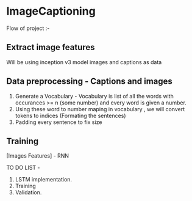 # ImageCaptioning

Flow of project :-

## Extract image features
Will be using inception v3 model images and captions as data

## Data preprocessing - Captions and images
1. Generate a Vocabulary - Vocabulary is list of all the words with occurances >= n (some number) and every word is given a number.
2. Using these word to number maping in vocabulary , we will convert tokens to indices (Formating the sentences)
3. Padding every sentence to fix size

## Training

[Images Features] - RNN 

TO DO LIST - 
1. LSTM implementation.
2. Training
3. Validation.






